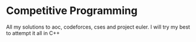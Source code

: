 # Competitive Programming

All my solutions to aoc, codeforces, cses and project euler. I will try my best to attempt it all in C++
